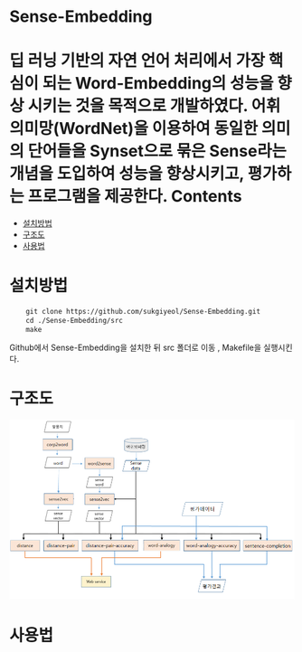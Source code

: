 Sense-Embedding
=====
딥 러닝 기반의 자연 언어 처리에서 가장 핵심이 되는 Word-Embedding의 성능을 향상 시키는 것을 목적으로 개발하였다. 어휘의미망(WordNet)을 이용하여 동일한 의미의 단어들을 Synset으로 묶은 Sense라는 개념을 도입하여 성능을 향상시키고, 평가하는 프로그램을 제공한다.
Contents
========
* [설치방법](#설치방법)
* [구조도](#구조도)
* [사용법](#사용법)

설치방법 
============
		git clone https://github.com/sukgiyeol/Sense-Embedding.git
		cd ./Sense-Embedding/src		
		make
Github에서 Sense-Embedding을 설치한 뒤 src 폴더로 이동 , Makefile을 실행시킨다.

구조도
=====
![구조도](./img/structure.png)

사용법
=====

